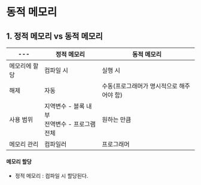 ﻿# 동적 메모리

## 1. 정적 메모리 vs 동적 메모리
|---|정적 메모리|동적 메모리|    
|---|---|---|    
|메모리에 할당|컴파일 시|실행 시|    
|해제|자동|수동(프로그래머가 명시적으로 해주어야 함)|    
|사용 범위|지역변수 - 블록 내부<br>전역변수 - 프로그램전체|원하는 만큼|    
|메모리 관리|컴파일러|프로그래머|    

#### 메모리 할당
- 정적 메모리 : 컴파일 시 할당된다.
